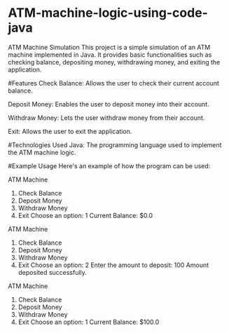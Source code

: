# ATM-machine-logic-using-code-java
ATM Machine Simulation
This project is a simple simulation of an ATM machine implemented in Java. It provides basic functionalities such as checking balance, depositing money, withdrawing money, and exiting the application.

#Features
Check Balance: Allows the user to check their current account balance.

Deposit Money: Enables the user to deposit money into their account.

Withdraw Money: Lets the user withdraw money from their account.

Exit: Allows the user to exit the application.

#Technologies Used
Java: The programming language used to implement the ATM machine logic.

#Example Usage
Here's an example of how the program can be used:

ATM Machine
1. Check Balance
2. Deposit Money
3. Withdraw Money
4. Exit
Choose an option: 1
Current Balance: $0.0

ATM Machine
1. Check Balance
2. Deposit Money
3. Withdraw Money
4. Exit
Choose an option: 2
Enter the amount to deposit: 100
Amount deposited successfully.

ATM Machine
1. Check Balance
2. Deposit Money
3. Withdraw Money
4. Exit
Choose an option: 1
Current Balance: $100.0
